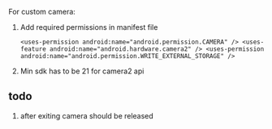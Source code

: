For custom camera:

1. Add required permissions in manifest file

    `
    <uses-permission android:name="android.permission.CAMERA" />
    <uses-feature android:name="android.hardware.camera2" />
    <uses-permission android:name="android.permission.WRITE_EXTERNAL_STORAGE" />
    `

2. Min sdk has to be 21 for camera2 api


## todo ##
1. after exiting camera should be released
